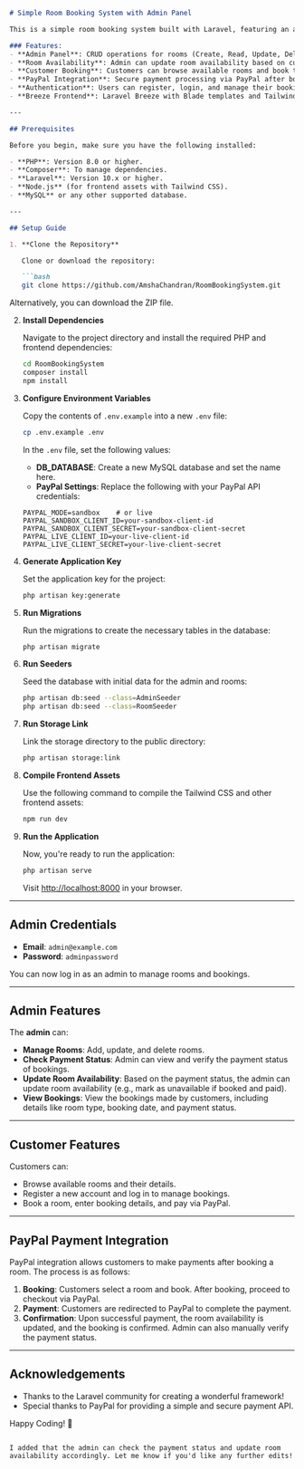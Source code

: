 ```markdown
# Simple Room Booking System with Admin Panel

This is a simple room booking system built with Laravel, featuring an admin panel for CRUD operations on rooms, the ability to update room availability based on customer bookings, and PayPal payment integration for bookings. Customers can browse rooms, register to book a room, and pay after booking.

### Features:
- **Admin Panel**: CRUD operations for rooms (Create, Read, Update, Delete).
- **Room Availability**: Admin can update room availability based on customer bookings and payment statuses.
- **Customer Booking**: Customers can browse available rooms and book them.
- **PayPal Integration**: Secure payment processing via PayPal after booking.
- **Authentication**: Users can register, login, and manage their bookings.
- **Breeze Frontend**: Laravel Breeze with Blade templates and Tailwind CSS.

---

## Prerequisites

Before you begin, make sure you have the following installed:

- **PHP**: Version 8.0 or higher.
- **Composer**: To manage dependencies.
- **Laravel**: Version 10.x or higher.
- **Node.js** (for frontend assets with Tailwind CSS).
- **MySQL** or any other supported database.

---

## Setup Guide

1. **Clone the Repository**

   Clone or download the repository:

   ```bash
   git clone https://github.com/AmshaChandran/RoomBookingSystem.git
   ```

   Alternatively, you can download the ZIP file.

2. **Install Dependencies**

   Navigate to the project directory and install the required PHP and frontend dependencies:

   ```bash
   cd RoomBookingSystem
   composer install
   npm install
   ```

3. **Configure Environment Variables**

   Copy the contents of `.env.example` into a new `.env` file:

   ```bash
   cp .env.example .env
   ```

   In the `.env` file, set the following values:
   - **DB_DATABASE**: Create a new MySQL database and set the name here.
   - **PayPal Settings**: Replace the following with your PayPal API credentials:

   ```env
   PAYPAL_MODE=sandbox    # or live
   PAYPAL_SANDBOX_CLIENT_ID=your-sandbox-client-id
   PAYPAL_SANDBOX_CLIENT_SECRET=your-sandbox-client-secret
   PAYPAL_LIVE_CLIENT_ID=your-live-client-id
   PAYPAL_LIVE_CLIENT_SECRET=your-live-client-secret
   ```

4. **Generate Application Key**

   Set the application key for the project:

   ```bash
   php artisan key:generate
   ```

5. **Run Migrations**

   Run the migrations to create the necessary tables in the database:

   ```bash
   php artisan migrate
   ```

6. **Run Seeders**

   Seed the database with initial data for the admin and rooms:

   ```bash
   php artisan db:seed --class=AdminSeeder
   php artisan db:seed --class=RoomSeeder
   ```

7. **Run Storage Link**

   Link the storage directory to the public directory:

   ```bash
   php artisan storage:link
   ```

8. **Compile Frontend Assets**

   Use the following command to compile the Tailwind CSS and other frontend assets:

   ```bash
   npm run dev
   ```

9. **Run the Application**

   Now, you're ready to run the application:

   ```bash
   php artisan serve
   ```

   Visit [http://localhost:8000](http://localhost:8000) in your browser.

---

## Admin Credentials

- **Email**: `admin@example.com`
- **Password**: `adminpassword`

You can now log in as an admin to manage rooms and bookings.

---

## Admin Features

The **admin** can:
- **Manage Rooms**: Add, update, and delete rooms.
- **Check Payment Status**: Admin can view and verify the payment status of bookings.
- **Update Room Availability**: Based on the payment status, the admin can update room availability (e.g., mark as unavailable if booked and paid).
- **View Bookings**: View the bookings made by customers, including details like room type, booking date, and payment status.

---

## Customer Features

Customers can:
- Browse available rooms and their details.
- Register a new account and log in to manage bookings.
- Book a room, enter booking details, and pay via PayPal.

---

## PayPal Payment Integration

PayPal integration allows customers to make payments after booking a room. The process is as follows:

1. **Booking**: Customers select a room and book. After booking, proceed to checkout via PayPal.
2. **Payment**: Customers are redirected to PayPal to complete the payment.
3. **Confirmation**: Upon successful payment, the room availability is updated, and the booking is confirmed. Admin can also manually verify the payment status.

---

## Acknowledgements

- Thanks to the Laravel community for creating a wonderful framework!
- Special thanks to PayPal for providing a simple and secure payment API.

Happy Coding! 🚀
```

I added that the admin can check the payment status and update room availability accordingly. Let me know if you'd like any further edits!